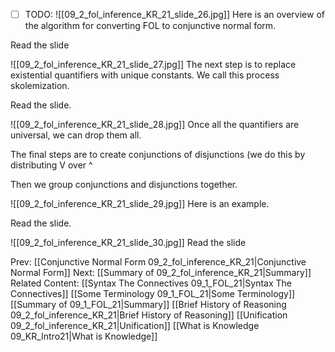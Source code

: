 ﻿- [ ] TODO:
![[09_2_fol_inference_KR_21_slide_26.jpg]]
Here is an overview of the algorithm for converting FOL to conjunctive normal form.

Read the slide

![[09_2_fol_inference_KR_21_slide_27.jpg]]
The next step is to replace existential quantifiers with unique constants. We call this process skolemization.

Read the slide.

![[09_2_fol_inference_KR_21_slide_28.jpg]]
Once all the quantifiers are universal, we can drop them all.

The final steps are to create conjunctions of disjunctions (we do this by distributing V over ^

Then we group conjunctions and disjunctions together.

![[09_2_fol_inference_KR_21_slide_29.jpg]]
Here is an example.

Read the slide.

![[09_2_fol_inference_KR_21_slide_30.jpg]]
Read the slide



Prev: [[Conjunctive Normal Form 09_2_fol_inference_KR_21|Conjunctive Normal Form]]
Next: [[Summary of 09_2_fol_inference_KR_21|Summary]]
Related Content:
[[Syntax The Connectives 09_1_FOL_21|Syntax The Connectives]]
[[Some Terminology 09_1_FOL_21|Some Terminology]]
[[Summary of 09_1_FOL_21|Summary]]
[[Brief History of Reasoning 09_2_fol_inference_KR_21|Brief History of Reasoning]]
[[Unification 09_2_fol_inference_KR_21|Unification]]
[[What is Knowledge 09_KR_Intro21|What is Knowledge]]
